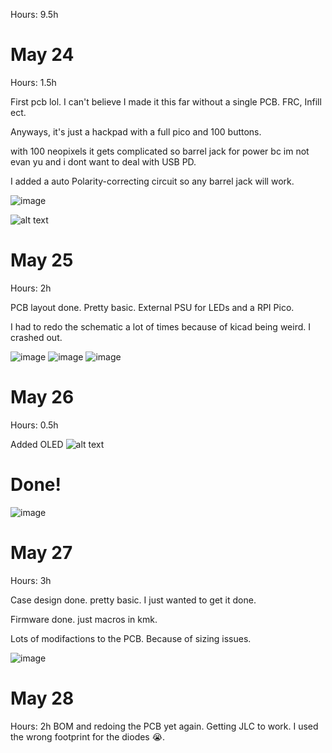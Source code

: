 Hours: 9.5h

# May 24

Hours: 1.5h

First pcb lol. I can't believe I made it this far without a single PCB. FRC, Infill ect.

Anyways, it's just a hackpad with a full pico and 100 buttons.

with 100 neopixels it gets complicated so barrel jack for power bc im not evan yu and i dont want to deal with USB PD.

I added a auto Polarity-correcting circuit so any barrel jack will work. 

![image](https://hc-cdn.hel1.your-objectstorage.com/s/v3/19f6320a5665654f727d99102602c0f5291ef69b_image.png)

![alt text](https://hc-cdn.hel1.your-objectstorage.com/s/v3/35eff8242303862a8dacaaccf697516494d585bd_image.png)

# May 25
Hours: 2h

PCB layout done. Pretty basic. External PSU for LEDs and a RPI Pico.

I had to redo the schematic a lot of times because of kicad being weird. I crashed out.

![image](https://hc-cdn.hel1.your-objectstorage.com/s/v3/a2ed4ef7f9a3336e458fe98eca30f1b73df67275_image.png)
![image](https://hc-cdn.hel1.your-objectstorage.com/s/v3/443fdc9e7a4ebe7caad706908a63d7e16d88de18_image.png)
![image](https://hc-cdn.hel1.your-objectstorage.com/s/v3/a711949c3b1df5dc13174b34366068becfe86ff9_image.png)

# May 26

Hours: 0.5h

Added OLED
![alt text](https://hc-cdn.hel1.your-objectstorage.com/s/v3/6ff17add149822d4b34d2210294001c4e105f380_image.png)

# Done!
![image](https://hc-cdn.hel1.your-objectstorage.com/s/v3/ef266a287a58cd07a0612462b57fb480a293adc5_image.png)

# May 27
Hours: 3h

Case design done. pretty basic. I just wanted to get it done.

Firmware done. just macros in kmk.

Lots of modifactions to the PCB. Because of sizing issues.


![image](https://hc-cdn.hel1.your-objectstorage.com/s/v3/f2d12adf2dd8d2c5410d7742ce670fa7a0d015b8_image.png)

# May 28
Hours: 2h
BOM and redoing the PCB yet again. Getting JLC to work. I used the wrong footprint for the diodes 😭.
